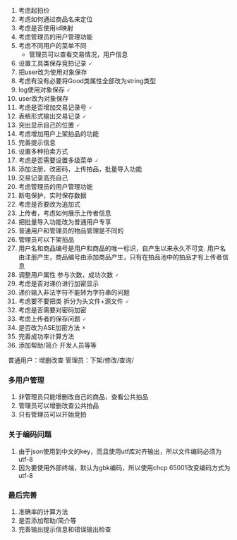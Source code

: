 1. 考虑起拍价
2. 考虑如何通过商品名来定位
3. 考虑是否使用id映射 
4. 考虑管理员的用户管理功能
5. 考虑不同用户的菜单不同
   * 管理员可以查看交易情况，用户信息
6. 设置工具类保存竞拍记录    🗸
7. 把user改为使用对象保存   
8. 考虑有没有必要将Good类属性全部改为string类型
9. log使用对象保存         🗸
10. user改为对象保存
11. 考虑是否增加交易记录号      🗸
12. 表格形式输出交易记录        🗸
13. 突出显示自己的位置          🗸
14. 考虑增加用户上架拍品的功能     
15. 完善提示信息
16. 设置多种拍卖方式      
17. 考虑是否需要设置多级菜单    🗸
18. 添加注册，改密码，上传拍品，批量导入功能 
19. 交易记录高亮自己
20. 考虑管理员的用户管理功能 
21. 断电保护，实时保存数据 
22. 考虑是否要改为追加式
23. 上传者，考虑如何展示上传者信息
24. 把批量导入功能改为普通用户专享
25. 普通用户和管理员的物品管理是不同的
26. 管理员可以下架拍品
27. 用户名和商品编号是用户和商品的唯一标识，自产生以来永久不可变.
   用户名由注册产生，商品编号由添加商品产生，只有在拍品池中的拍品才有上传者信息
28. 调整用户属性  参与次数，成功次数  🗸
29. 考虑是否对递价进行加密显示
30. 递价输入非法字符不能转为字符串的问题
31. 考虑要不要把类 拆分为头文件+源文件 🗸
32. 考虑是否需要对密码加密 
33. 考虑上传者的保存问题    🗸
34. 是否改为ASE加密方法    🗴
35. 完善成功率计算方法  
36. 添加帮助/简介 开发人员等等

普通用户：增删改查
管理员：下架/修改/查询/
### 多用户管理
1. 非管理员只能增删改自己的商品，查看公共拍品
2. 管理员可以增删改查公共拍品
3. 只有管理员可以开始竞拍


### 关于编码问题
1. 由于json使用到中文的key，而且使用utf库对齐输出，所以文件编码必须为utf-8
2. 因为要使用外部终端，默认为gbk编码，所以使用chcp 65001改变编码方式为utf-8


### 最后完善
1. 准确率的计算方法
2. 是否添加帮助/简介等
3. 完善输出提示信息和错误输出检查